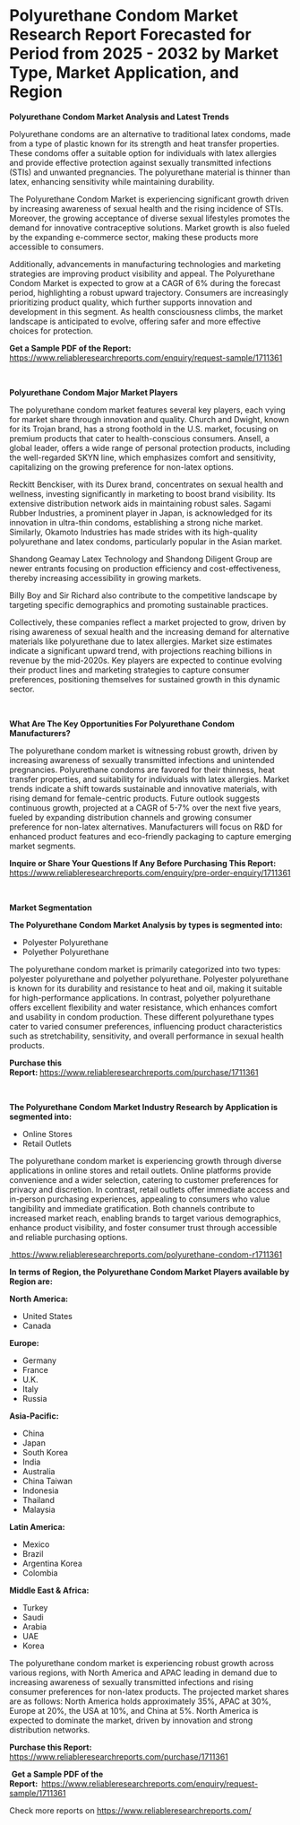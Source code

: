 <p><h1>Polyurethane Condom Market Research Report Forecasted for Period from 2025 -  2032 by Market Type, Market Application, and Region</h1></p><p><strong>Polyurethane Condom Market Analysis and Latest Trends</strong></p>
<p><p>Polyurethane condoms are an alternative to traditional latex condoms, made from a type of plastic known for its strength and heat transfer properties. These condoms offer a suitable option for individuals with latex allergies and provide effective protection against sexually transmitted infections (STIs) and unwanted pregnancies. The polyurethane material is thinner than latex, enhancing sensitivity while maintaining durability.</p><p>The Polyurethane Condom Market is experiencing significant growth driven by increasing awareness of sexual health and the rising incidence of STIs. Moreover, the growing acceptance of diverse sexual lifestyles promotes the demand for innovative contraceptive solutions. Market growth is also fueled by the expanding e-commerce sector, making these products more accessible to consumers. </p><p>Additionally, advancements in manufacturing technologies and marketing strategies are improving product visibility and appeal. The Polyurethane Condom Market is expected to grow at a CAGR of 6% during the forecast period, highlighting a robust upward trajectory. Consumers are increasingly prioritizing product quality, which further supports innovation and development in this segment. As health consciousness climbs, the market landscape is anticipated to evolve, offering safer and more effective choices for protection.</p></p>
<p><strong>Get a Sample PDF of the Report:&nbsp;</strong> <a href="https://www.reliableresearchreports.com/enquiry/request-sample/1711361?utm_campaign=2286&utm_medium=2&utm_source=Github&utm_content=ia&utm_term=05042025&utm_id=polyurethane-condom">https://www.reliableresearchreports.com/enquiry/request-sample/1711361</a></p>
<p>&nbsp;</p>
<p><strong>Polyurethane Condom Major Market Players</strong></p>
<p><p>The polyurethane condom market features several key players, each vying for market share through innovation and quality. Church and Dwight, known for its Trojan brand, has a strong foothold in the U.S. market, focusing on premium products that cater to health-conscious consumers. Ansell, a global leader, offers a wide range of personal protection products, including the well-regarded SKYN line, which emphasizes comfort and sensitivity, capitalizing on the growing preference for non-latex options. </p><p>Reckitt Benckiser, with its Durex brand, concentrates on sexual health and wellness, investing significantly in marketing to boost brand visibility. Its extensive distribution network aids in maintaining robust sales. Sagami Rubber Industries, a prominent player in Japan, is acknowledged for its innovation in ultra-thin condoms, establishing a strong niche market. Similarly, Okamoto Industries has made strides with its high-quality polyurethane and latex condoms, particularly popular in the Asian market.</p><p>Shandong Geamay Latex Technology and Shandong Diligent Group are newer entrants focusing on production efficiency and cost-effectiveness, thereby increasing accessibility in growing markets. </p><p>Billy Boy and Sir Richard also contribute to the competitive landscape by targeting specific demographics and promoting sustainable practices. </p><p>Collectively, these companies reflect a market projected to grow, driven by rising awareness of sexual health and the increasing demand for alternative materials like polyurethane due to latex allergies. Market size estimates indicate a significant upward trend, with projections reaching billions in revenue by the mid-2020s. Key players are expected to continue evolving their product lines and marketing strategies to capture consumer preferences, positioning themselves for sustained growth in this dynamic sector.</p></p>
<p>&nbsp;</p>
<p><strong>What Are The Key Opportunities For Polyurethane Condom Manufacturers?</strong></p>
<p><p>The polyurethane condom market is witnessing robust growth, driven by increasing awareness of sexually transmitted infections and unintended pregnancies. Polyurethane condoms are favored for their thinness, heat transfer properties, and suitability for individuals with latex allergies. Market trends indicate a shift towards sustainable and innovative materials, with rising demand for female-centric products. Future outlook suggests continuous growth, projected at a CAGR of 5-7% over the next five years, fueled by expanding distribution channels and growing consumer preference for non-latex alternatives. Manufacturers will focus on R&D for enhanced product features and eco-friendly packaging to capture emerging market segments.</p></p>
<p><strong>Inquire or Share Your Questions If Any Before Purchasing This Report:</strong> <a href="https://www.reliableresearchreports.com/enquiry/pre-order-enquiry/1711361?utm_campaign=2286&utm_medium=2&utm_source=Github&utm_content=ia&utm_term=05042025&utm_id=polyurethane-condom">https://www.reliableresearchreports.com/enquiry/pre-order-enquiry/1711361</a></p>
<p>&nbsp;</p>
<p><strong>Market Segmentation</strong></p>
<p><strong>The Polyurethane Condom Market Analysis by types is segmented into:</strong></p>
<p><ul><li>Polyester Polyurethane</li><li>Polyether Polyurethane</li></ul></p>
<p><p>The polyurethane condom market is primarily categorized into two types: polyester polyurethane and polyether polyurethane. Polyester polyurethane is known for its durability and resistance to heat and oil, making it suitable for high-performance applications. In contrast, polyether polyurethane offers excellent flexibility and water resistance, which enhances comfort and usability in condom production. These different polyurethane types cater to varied consumer preferences, influencing product characteristics such as stretchability, sensitivity, and overall performance in sexual health products.</p></p>
<p><strong>Purchase this Report:&nbsp;</strong><a href="https://www.reliableresearchreports.com/purchase/1711361?utm_campaign=2286&utm_medium=2&utm_source=Github&utm_content=ia&utm_term=05042025&utm_id=polyurethane-condom">https://www.reliableresearchreports.com/purchase/1711361</a></p>
<p>&nbsp;</p>
<p><strong>The Polyurethane Condom Market Industry Research by Application is segmented into:</strong></p>
<p><ul><li>Online Stores</li><li>Retail Outlets</li></ul></p>
<p><p>The polyurethane condom market is experiencing growth through diverse applications in online stores and retail outlets. Online platforms provide convenience and a wider selection, catering to customer preferences for privacy and discretion. In contrast, retail outlets offer immediate access and in-person purchasing experiences, appealing to consumers who value tangibility and immediate gratification. Both channels contribute to increased market reach, enabling brands to target various demographics, enhance product visibility, and foster consumer trust through accessible and reliable purchasing options.</p></p>
<p><a href="https://www.reliableresearchreports.com/polyurethane-condom-r1711361?utm_campaign=2286&utm_medium=2&utm_source=Github&utm_content=ia&utm_term=05042025&utm_id=polyurethane-condom">&nbsp;https://www.reliableresearchreports.com/polyurethane-condom-r1711361</a></p>
<p><strong>In terms of Region, the Polyurethane Condom Market Players available by Region are:</strong></p>
<p>
    <p> <strong> North America: </strong>
        <ul>
            <li>United States</li>
            <li>Canada</li>
        </ul>
        </p> 
    <p> <strong> Europe: </strong>
        <ul>
            <li>Germany</li>
            <li>France</li>
            <li>U.K.</li>
            <li>Italy</li>
            <li>Russia</li>
        </ul>
        </p> 
    <p> <strong> Asia-Pacific: </strong>
        <ul>
            <li>China</li>
            <li>Japan</li>
            <li>South Korea</li>
            <li>India</li>
            <li>Australia</li>
            <li>China Taiwan</li>
            <li>Indonesia</li>
            <li>Thailand</li>
            <li>Malaysia</li>
        </ul>
        </p> 
    <p> <strong> Latin America: </strong>
        <ul>
            <li>Mexico</li>
            <li>Brazil</li>
            <li>Argentina Korea</li>
            <li>Colombia</li>
        </ul>
        </p> 
    <p> <strong> Middle East & Africa: </strong>
        <ul>
            <li>Turkey</li>
            <li>Saudi</li>
            <li>Arabia</li>
            <li>UAE</li>
            <li>Korea</li>
        </ul>
    </p>
    </p>
<p><p>The polyurethane condom market is experiencing robust growth across various regions, with North America and APAC leading in demand due to increasing awareness of sexually transmitted infections and rising consumer preferences for non-latex products. The projected market shares are as follows: North America holds approximately 35%, APAC at 30%, Europe at 20%, the USA at 10%, and China at 5%. North America is expected to dominate the market, driven by innovation and strong distribution networks.</p></p>
<p><strong>Purchase this Report: </strong><a href="https://www.reliableresearchreports.com/purchase/1711361?utm_campaign=2286&utm_medium=2&utm_source=Github&utm_content=ia&utm_term=05042025&utm_id=polyurethane-condom">https://www.reliableresearchreports.com/purchase/1711361</a></p>
<p>&nbsp;<strong>Get a Sample PDF of the Report:&nbsp;&nbsp;</strong><a href="https://www.reliableresearchreports.com/enquiry/request-sample/1711361?utm_campaign=2286&utm_medium=2&utm_source=Github&utm_content=ia&utm_term=05042025&utm_id=polyurethane-condom">https://www.reliableresearchreports.com/enquiry/request-sample/1711361</a></p>
<p><strong></strong></p>
<p>Check more reports on <a href="https://www.reliableresearchreports.com/?utm_campaign=2286&utm_medium=2&utm_source=Github&utm_content=ia&utm_term=05042025&utm_id=polyurethane-condom">https://www.reliableresearchreports.com/</a></p>